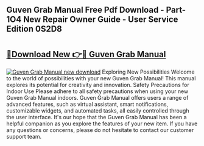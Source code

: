 ## Guven Grab Manual Free Pdf Download - Part-1O4 New Repair Owner Guide - User Service Edition 0S2D8

# <h2><a href="http://cf29587.oget.top/?id=Guven+Grab+Manual">🔗Download New 👉🔴 Guven Grab Manual</a></h2>

[![Guven Grab Manual new download](https://i.imgur.com/5g1atiW.png)](http://cf29587.oget.top/?id=Guven+Grab+Manual)
Exploring New Possibilities Welcome to the world of possibilities with your new Guven Grab Manual! This manual explores its potential for creativity and innovation. Safety Precautions for Indoor Use Please adhere to all safety precautions when using your new Guven Grab Manual indoors. Guven Grab Manual offers users a range of advanced features, such as virtual assistant, smart notifications, customizable widgets, and automated tasks, all easily controlled through the user interface. It's our hope that the Guven Grab Manual has been a helpful companion as you explore the features of your new item. If you have any questions or concerns, please do not hesitate to contact our customer support team.
